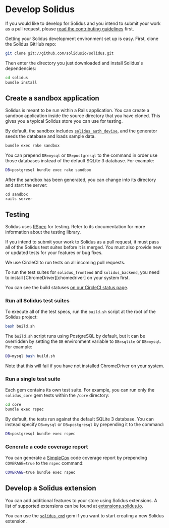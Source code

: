 # Develop Solidus

If you would like to develop for Solidus and you intend to submit your work as a
pull request, please [read the contributing guidelines][contributing] first.

Getting your Solidus development environment set up is easy. First, clone the
Solidus GitHub repo:

```bash
git clone git://github.com/solidusio/solidus.git
```

Then enter the directory you just downloaded and install Solidus's dependencies:

```bash
cd solidus
bundle install
```

## Create a sandbox application

Solidus is meant to be run within a Rails application. You can create a sandbox
application inside the source directory that you have cloned. This gives you a
typical Solidus store you can use for testing.

By default, the sandbox includes [`solidus_auth_devise`][solidus-auth-devise],
and the generator seeds the database and loads sample data.

```bash
bundle exec rake sandbox
```

You can prepend `DB=mysql` or `DB=postgresql` to the command in order use those
databases instead of the default SQLite 3 database. For example:

```bash
DB=postgresql bundle exec rake sandbox
```

After the sandbox has been generated, you can change into its directory and
start the server:

```
cd sandbox
rails server
```

[contributing]: https://github.com/solidusio/solidus/blob/master/CONTRIBUTING.md
[solidus-auth-devise]: https://github.com/solidusio/solidus_auth_devise

## Testing

Solidus uses [RSpec](http://rspec.info/) for testing. Refer to its documentation
for more information about the testing library.

If you intend to submit your work to Solidus as a pull request, it must pass all
of the Solidus test suites before it is merged. You must also provide new or
updated tests for your features or bug fixes.

We use CircleCI to run tests on all incoming pull requests.

To run the test suites for `solidus_frontend` and `solidus_backend`, you need to
install [ChromeDriver][chomedriver] on your system first.

You can see the build statuses [on our CircleCI status page][circleci].

### Run all Solidus test suites

To execute all of the test specs, run the `build.sh` script at the root of the
Solidus project:

```bash
bash build.sh
```

The `build.sh` script runs using PostgreSQL by default, but it can be overridden
by setting the `DB` environment variable to `DB=sqlite` or `DB=mysql`. For
example:

```bash
DB=mysql bash build.sh
```

Note that this will fail if you have not installed ChromeDriver on your system.

### Run a single test suite

Each gem contains its own test suite. For example, you can run only the
`solidus_core` gem tests within the `/core` directory:

```bash
cd core
bundle exec rspec
```

By default, the tests run against the default SQLite 3 database. You can instead
specify `DB=mysql` or `DB=postgresql` by prepending it to the command:

```bash
DB=postgresql bundle exec rspec
```

### Generate a code coverage report

You can generate a [SimpleCov](https://github.com/colszowka/simplecov) code
coverage report by prepending `COVERAGE=true` to the `rspec` command:

```bash
COVERAGE=true bundle exec rspec
```

## Develop a Solidus extension

You can add additional features to your store using Solidus extensions. A list
of supported extensions can be found at [extensions.solidus.io][extensions].

You can use the [`solidus_cmd`][solidus-cmd] gem if you want to start creating a
new Solidus extension.

[chromedriver]: https://sites.google.com/a/chromium.org/chromedriver/home
[circleci]: https://circleci.com/gh/solidusio/solidus
[extensions]: https://extensions.solidus.io
[solidus-cmd]: https://github.com/solidusio/solidus_cmd
